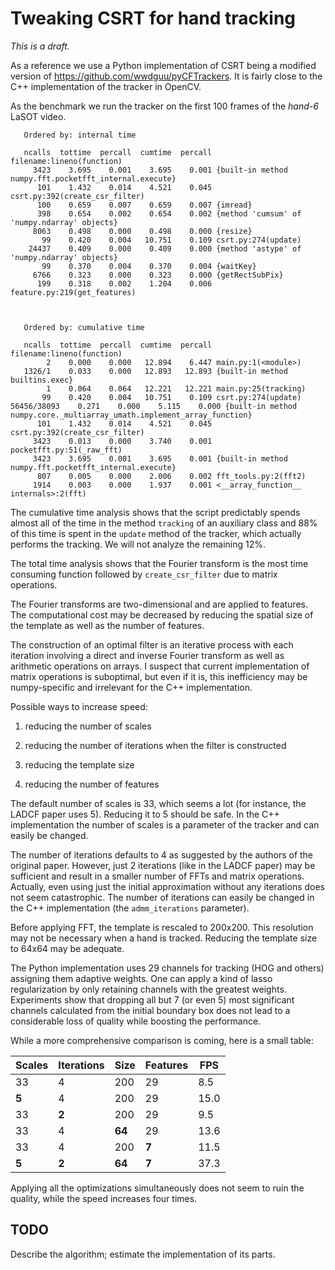 # Tweaking CSRT for hand tracking

*This is a draft.*

As a reference we use a Python implementation of CSRT being a modified version
of https://github.com/wwdguu/pyCFTrackers.  It is fairly close to the C++
implementation of the tracker in OpenCV.

As the benchmark we run the tracker on the first 100 frames of the *hand-6*
LaSOT video.

       Ordered by: internal time

       ncalls  tottime  percall  cumtime  percall filename:lineno(function)
         3423    3.695    0.001    3.695    0.001 {built-in method numpy.fft.pocketfft_internal.execute}
          101    1.432    0.014    4.521    0.045 csrt.py:392(create_csr_filter)
          100    0.659    0.007    0.659    0.007 {imread}
          398    0.654    0.002    0.654    0.002 {method 'cumsum' of 'numpy.ndarray' objects}
         8063    0.498    0.000    0.498    0.000 {resize}
           99    0.420    0.004   10.751    0.109 csrt.py:274(update)
        24437    0.409    0.000    0.409    0.000 {method 'astype' of 'numpy.ndarray' objects}
           99    0.370    0.004    0.370    0.004 {waitKey}
         6766    0.323    0.000    0.323    0.000 {getRectSubPix}
          199    0.318    0.002    1.204    0.006 feature.py:219(get_features)



       Ordered by: cumulative time

       ncalls  tottime  percall  cumtime  percall filename:lineno(function)
            2    0.000    0.000   12.894    6.447 main.py:1(<module>)
       1326/1    0.033    0.000   12.893   12.893 {built-in method builtins.exec}
            1    0.064    0.064   12.221   12.221 main.py:25(tracking)
           99    0.420    0.004   10.751    0.109 csrt.py:274(update)
    56456/38093    0.271    0.000    5.115    0.000 {built-in method numpy.core._multiarray_umath.implement_array_function}
          101    1.432    0.014    4.521    0.045 csrt.py:392(create_csr_filter)
         3423    0.013    0.000    3.740    0.001 pocketfft.py:51(_raw_fft)
         3423    3.695    0.001    3.695    0.001 {built-in method numpy.fft.pocketfft_internal.execute}
          807    0.005    0.000    2.006    0.002 fft_tools.py:2(fft2)
         1914    0.003    0.000    1.937    0.001 <__array_function__ internals>:2(fft)


The cumulative time analysis shows that the script predictably spends almost
all of the time in the method `tracking` of an auxiliary class and 88% of this
time is spent in the `update` method of the tracker, which actually performs
the tracking.  We will not analyze the remaining 12%.

The total time analysis shows that the Fourier transform is the most time
consuming function followed by `create_csr_filter` due to matrix operations.

The Fourier transforms are two-dimensional and are applied to features. The
computational cost may be decreased by reducing the spatial size of the
template as well as the number of features.

The construction of an optimal filter is an iterative process with each
iteration involving a direct and inverse Fourier transform as well as
arithmetic operations on arrays.  I suspect that current implementation of
matrix operations is suboptimal, but even if it is, this inefficiency may be
numpy-specific and irrelevant for the C++ implementation.

Possible ways to increase speed:

1.  reducing the number of scales

2.  reducing the number of iterations when the filter is constructed

3.  reducing the template size

4.  reducing the number of features

The default number of scales is 33, which seems a lot (for instance, the LADCF
paper uses 5).  Reducing it to 5 should be safe.  In the C++ implementation the
number of scales is a parameter of the tracker and can easily be changed.

The number of iterations defaults to 4 as suggested by the authors of the
original paper.  However, just 2 iterations (like in the LADCF paper) may be
sufficient and result in a smaller number of FFTs and matrix operations.
Actually, even using just the initial approximation without any iterations does
not seem catastrophic. The number of iterations can easily be changed in the
C++ implementation (the `admm_iterations` parameter).

Before applying FFT, the template is rescaled to 200x200.  This resolution may
not be necessary when a hand is tracked.  Reducing the template size to 64x64
may be adequate.

The Python implementation uses 29 channels for tracking (HOG and others)
assigning them adaptive weights.  One can apply a kind of lasso regularization
by only retaining channels with the greatest weights.  Experiments show that
dropping all but 7 (or even 5) most significant channels calculated from the
initial boundary box does not lead to a considerable loss of quality while
boosting the performance.

While a more comprehensive comparison is coming, here is a small table:

| Scales | Iterations | Size | Features |  FPS | 
| ------ | ---------- | ---- | -------- | ---- | 
|     33 |          4 |  200 |       29 |  8.5 |
|    **5** |          4 |  200 |       29 | 15.0 |
|     33 |        **2** |  200 |       29 |  9.5 |
|     33 |          4 | **64** |       29 | 13.6 |
|     33 |          4 |  200 |      **7** | 11.5 |
|    **5** |        **2** | **64** |      **7** | 37.3 |

Applying all the optimizations simultaneously does not seem to ruin the
quality, while the speed increases four times.

## TODO

Describe the algorithm; estimate the implementation of its parts.
